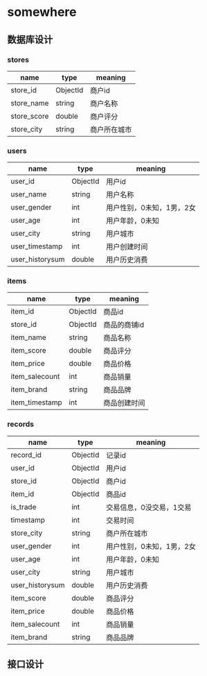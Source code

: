 # somewhere

## 数据库设计

### stores

| name        | type     | meaning      |
| ----------- | -------- | ------------ |
| store_id    | ObjectId | 商户id       |
| store_name  | string   | 商户名称     |
| store_score | double   | 商户评分     |
| store_city  | string   | 商户所在城市 |

### users

| name            | type     | meaning                   |
| --------------- | -------- | ------------------------- |
| user_id         | ObjectId | 用户id                    |
| user_name       | string   | 用户名称                  |
| user_gender     | int      | 用户性别，0未知，1男，2女 |
| user_age        | int      | 用户年龄，0未知           |
| user_city       | string   | 用户城市                  |
| user_timestamp  | int      | 用户创建时间              |
| user_historysum | double   | 用户历史消费              |

### items

| name           | type     | meaning      |
| -------------- | -------- | ------------ |
| item_id        | ObjectId | 商品id       |
| store_id       | ObjectId | 商品的商铺id |
| item_name      | string   | 商品名称     |
| item_score     | double   | 商品评分     |
| item_price     | double   | 商品价格     |
| item_salecount | int      | 商品销量     |
| item_brand     | string   | 商品品牌     |
| item_timestamp | int      | 商品创建时间 |

### records

| name            | type     | meaning                   |
| --------------- | -------- | ------------------------- |
| record_id       | ObjectId | 记录id                    |
| user_id         | ObjectId | 用户id                    |
| store_id        | ObjectId | 商户id                    |
| item_id         | ObjectId | 商品id                    |
| is_trade        | int      | 交易信息，0没交易，1交易  |
| timestamp       | int      | 交易时间                  |
| store_city      | string   | 商户所在城市              |
| user_gender     | int      | 用户性别，0未知，1男，2女 |
| user_age        | int      | 用户年龄，0未知           |
| user_city       | string   | 用户城市                  |
| user_historysum | double   | 用户历史消费              |
| item_score      | double   | 商品评分                  |
| item_price      | double   | 商品价格                  |
| item_salecount  | int      | 商品销量                  |
| item_brand      | string   | 商品品牌                  |

## 接口设计

